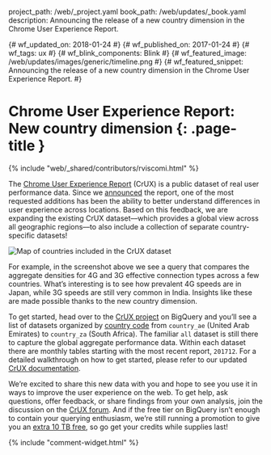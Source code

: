 project_path: /web/_project.yaml
book_path: /web/updates/_book.yaml
description: Announcing the release of a new country dimension in the Chrome User Experience Report.

{# wf_updated_on: 2018-01-24 #}
{# wf_published_on: 2017-01-24 #}
{# wf_tags: ux #}
{# wf_blink_components: Blink #}
{# wf_featured_image: /web/updates/images/generic/timeline.png #}
{# wf_featured_snippet: Announcing the release of a new country dimension in the Chrome User Experience Report. #}

# Chrome User Experience Report: New country dimension {: .page-title }

{% include "web/_shared/contributors/rviscomi.html" %}

<div class="clearfix"></div>

The
[Chrome User Experience Report](/web/tools/chrome-user-experience-report/)
(CrUX) is a public dataset of real user performance data. Since we 
[announced](https://blog.chromium.org/2017/10/introducing-chrome-user-experience-report.html)
the report, one of the most requested additions has been the ability to better 
understand differences in user experience across locations. Based on this 
feedback, we are expanding the existing CrUX dataset––which provides a global 
view across all geographic regions––to also include a collection of separate 
country-specific datasets!

<img src="/web/updates/images/2018/01/crux-countries.png"
    alt="Map of countries included in the CrUX dataset"/>

For example, in the screenshot above we see a query that compares the aggregate 
densities for 4G and 3G effective connection types across a few countries. 
What’s interesting is to see how prevalent 4G speeds are in Japan, while 3G 
speeds are still very common in India. Insights like these are made possible 
thanks to the new country dimension.

To get started, head over to the 
[CrUX project](https://bigquery.cloud.google.com/dataset/chrome-ux-report:all) 
on BigQuery and you’ll see a list of datasets organized by 
[country code](https://en.wikipedia.org/wiki/ISO_3166-1_alpha-2) 
from `country_ae` (United Arab Emirates) to `country_za` (South Africa). 
The familiar `all` dataset is still there to capture the global aggregate 
performance data. Within each dataset there are monthly tables starting with 
the most recent report, `201712`. For a detailed walkthrough on how to get 
started, please refer to our updated 
[CrUX documentation](/web/tools/chrome-user-experience-report/).

We’re excited to share this new data with you and hope to see you use it in 
ways to improve the user experience on the web. To get help, ask questions, 
offer feedback, or share findings from your own analysis, join the discussion 
on the 
[CrUX forum](https://groups.google.com/a/chromium.org/forum/#!forum/chrome-ux-report). 
And if the free tier on BigQuery isn’t enough to contain your querying 
enthusiasm, we’re still running a promotion to give you an 
[extra 10 TB free](https://docs.google.com/forms/d/e/1FAIpQLSeMYnz93JQuO7rPewVrKpLfxO7JREOysti0CQyRo31bc7cXHA/viewform), 
so go get your credits while supplies last!

{% include "comment-widget.html" %}
